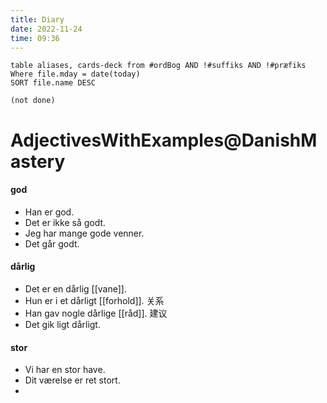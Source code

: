 ```yaml
---
title: Diary
date: 2022-11-24
time: 09:36
---
```


```dataview
table aliases, cards-deck from #ordBog AND !#suffiks AND !#præfiks Where file.mday = date(today)
SORT file.name DESC
```

```tasks
(not done)
```


# AdjectivesWithExamples@DanishMastery

#### god
- Han er god. 
- Det er ikke så godt.
- Jeg har mange gode venner. 
- Det går godt. 

#### dårlig
- Det er en dårlig [[vane]].
- Hun er i et dårligt [[forhold]].  关系
- Han gav nogle dårlige [[råd]].  建议
- Det gik ligt dårligt. 

#### stor
- Vi har en stor have. 
- Dit værelse er ret stort. 
- 